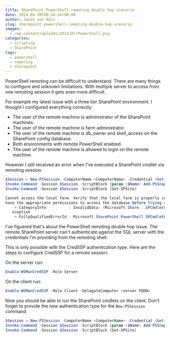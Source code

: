 ```yaml
---
title: SharePoint PowerShell remoting double hop scenario
date: 2014-04-30T08:34:14+00:00
author: Janik von Rotz
slug: sharepoint-powershell-remoting-double-hop-scenario
images:
  - /wp-content/uploads/2013/07/PowerShell.png
categories:
  - scripting
  - SharePoint
tags:
  - powershell
  - remoting
  - sharepoint
---
```

PowerShell remoting can be difficult to understand. There are many things to configure and unknown limitations. With multiple server to access from one remoting session it gets even more difficult.

For example my latest issue with a three tier SharePoint environment. I thought I configured everything correctly:
<!--more-->

* The user of the remote machine is administrator of the SharePoint machines.
* The user of the remote machine is farm administrator.
* The user of the remote machine is db_owner and shell_access on the SharePoint config database.
* Both environments with remote PowerShell enabled.
* The user of the remote machine is allowed to login on the remote machine.

However I still received an error when I've executed a SharePoint cmdlet via remoting session.

```powershell
$Session = New-PSSession -ComputerName <ComputerName> -Credential (Get-Credential)
Invoke-Command -Session $Session -ScriptBlock {param ($Name) Add-PSSnapin -Name $Name} -ArgumentList "Microsoft.SharePoint.PowerShell"
Invoke-Command -Session $Session -ScriptBlock {Get-SPSite}
```

```powershell
Cannot access the local farm. Verify that the local farm is properly configured, currently available, and that you
have the appropriate permissions to access the database before trying again.
    + CategoryInfo          : InvalidData: (Microsoft.Share...SPCmdletGetSite:SPCmdletGetSite) [Get-SPSite], SPCmdletE
   xception
    + FullyQualifiedErrorId : Microsoft.SharePoint.PowerShell.SPCmdletGetSite

```

I've figuered that's about the PowerShell remoting double hop issue. The remote SharePoint server can't authenticate against the SQL server with the credentials I'm providing from the remoting shell.

This is only possible with the CredSSP authentication type. Here are the steps to configure CredSSP for a remote session.

On the server run:
```powershell
Enable-WSManCredSSP -Role Server
```

On the client run:
```powershell
Enable-WSManCredSSP -Role Client -DelegateComputer <server FQDN>
```

Now you should be able to run the SharePoint cmdlets on the client. Don't forget to provide the new authentication type for the `New-PSSession` command.

```powershell
$Session = New-PSSession -ComputerName <ComputerName> -Credential (Get-Credential) -Authentication Credssp
Invoke-Command -Session $Session -ScriptBlock {param ($Name) Add-PSSnapin -Name $Name} -ArgumentList "Microsoft.SharePoint.PowerShell"
Invoke-Command -Session $Session -ScriptBlock {Get-SPSite}
```